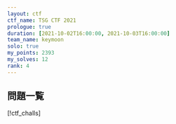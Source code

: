 ```yaml
---
layout: ctf
ctf_name: TSG CTF 2021
prologue: true
duration: [2021-10-02T16:00:00, 2021-10-03T16:00:00]
team_name: keymoon
solo: true
my_points: 2393
my_solves: 12
rank: 4
---
```


## 問題一覧

[!ctf_challs]
